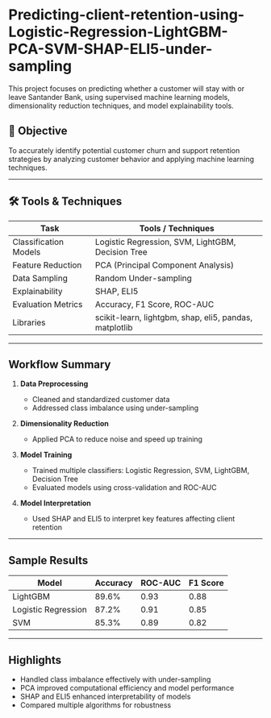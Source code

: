 # Predicting-client-retention-using-Logistic-Regression-LightGBM-PCA-SVM-SHAP-ELI5-under-sampling
This project focuses on predicting whether a customer will stay with or leave Santander Bank, using supervised machine learning models, dimensionality reduction techniques, and model explainability tools.

## 🎯 Objective

To accurately identify potential customer churn and support retention strategies by analyzing customer behavior and applying machine learning techniques.

---

## 🛠️ Tools & Techniques

| Task                         | Tools / Techniques                 |
|------------------------------|------------------------------------|
| Classification Models        | Logistic Regression, SVM, LightGBM, Decision Tree |
| Feature Reduction            | PCA (Principal Component Analysis) |
| Data Sampling                | Random Under-sampling              |
| Explainability               | SHAP, ELI5                         |
| Evaluation Metrics           | Accuracy, F1 Score, ROC-AUC        |
| Libraries                    | scikit-learn, lightgbm, shap, eli5, pandas, matplotlib |

---

##  Workflow Summary

1. **Data Preprocessing**
   - Cleaned and standardized customer data
   - Addressed class imbalance using under-sampling

2. **Dimensionality Reduction**
   - Applied PCA to reduce noise and speed up training

3. **Model Training**
   - Trained multiple classifiers: Logistic Regression, SVM, LightGBM, Decision Tree
   - Evaluated models using cross-validation and ROC-AUC

4. **Model Interpretation**
   - Used SHAP and ELI5 to interpret key features affecting client retention

---

##  Sample Results



| Model             | Accuracy | ROC-AUC | F1 Score |
|-------------------|----------|---------|----------|
| LightGBM          | 89.6%    | 0.93    | 0.88     |
| Logistic Regression | 87.2%  | 0.91    | 0.85     |
| SVM               | 85.3%    | 0.89    | 0.82     |

---

## Highlights

- Handled class imbalance effectively with under-sampling
- PCA improved computational efficiency and model performance
- SHAP and ELI5 enhanced interpretability of models
- Compared multiple algorithms for robustness
